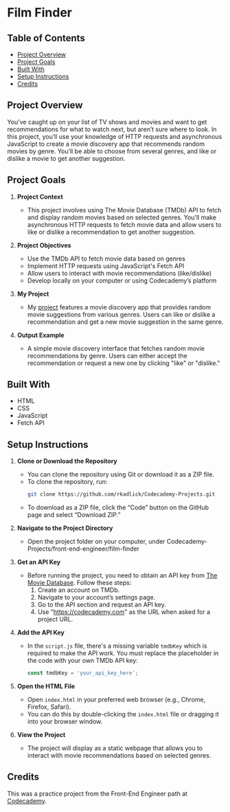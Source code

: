 # Film Finder

## Table of Contents
* [Project Overview](#project-overview)
* [Project Goals](#project-goals)
* [Built With](#built-with)
* [Setup Instructions](#setup-instructions)
* [Credits](#credits)

## Project Overview

You’ve caught up on your list of TV shows and movies and want to get recommendations for what to watch next, but aren’t sure where to look. In this project, you’ll use your knowledge of HTTP requests and asynchronous JavaScript to create a movie discovery app that recommends random movies by genre. You’ll be able to choose from several genres, and like or dislike a movie to get another suggestion.

## Project Goals

1. **Project Context**
   * This project involves using The Movie Database (TMDb) API to fetch and display random movies based on selected genres. You’ll make asynchronous HTTP requests to fetch movie data and allow users to like or dislike a recommendation to get another suggestion.

2. **Project Objectives**
   * Use the TMDb API to fetch movie data based on genres
   * Implement HTTP requests using JavaScript's Fetch API
   * Allow users to interact with movie recommendations (like/dislike)
   * Develop locally on your computer or using Codecademy’s platform

3. **My Project**
   * My [project](https://github.com/rkadlick/Codecademy-Projects/tree/main/front-end-engineer/film-finder) features a movie discovery app that provides random movie suggestions from various genres. Users can like or dislike a recommendation and get a new movie suggestion in the same genre.

4. **Output Example**
   * A simple movie discovery interface that fetches random movie recommendations by genre. Users can either accept the recommendation or request a new one by clicking "like" or "dislike."

## Built With
* HTML
* CSS
* JavaScript
* Fetch API

## Setup Instructions

1. **Clone or Download the Repository**
   * You can clone the repository using Git or download it as a ZIP file.
   * To clone the repository, run:
     ```bash
     git clone https://github.com/rkadlick/Codecademy-Projects.git
     ```
   * To download as a ZIP file, click the “Code” button on the GitHub page and select “Download ZIP.”

2. **Navigate to the Project Directory**
   * Open the project folder on your computer, under Codecademy-Projects/front-end-engineer/film-finder

3. **Get an API Key**
   * Before running the project, you need to obtain an API key from [The Movie Database](https://www.themoviedb.org/documentation/api). Follow these steps:
     1. Create an account on TMDb.
     2. Navigate to your account’s settings page.
     3. Go to the API section and request an API key.
     4. Use "https://codecademy.com" as the URL when asked for a project URL.
   
4. **Add the API Key**
   * In the `script.js` file, there's a missing variable `tmdbKey` which is required to make the API work. You must replace the placeholder in the code with your own TMDb API key:
     ```javascript
     const tmdbKey = 'your_api_key_here';
     ```

5. **Open the HTML File**
   * Open `index.html` in your preferred web browser (e.g., Chrome, Firefox, Safari).
   * You can do this by double-clicking the `index.html` file or dragging it into your browser window.

6. **View the Project**
   * The project will display as a static webpage that allows you to interact with movie recommendations based on selected genres.

## Credits
This was a practice project from the Front-End Engineer path at [Codecademy](https://www.codecademy.com).
